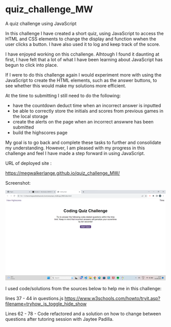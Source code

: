 # quiz_challenge_MW

A quiz challenge using JavaScript

In this challenge I have created a short quiz, using JavaScript to access the HTML and CSS elements to change the display and function wwhen the user clicks a button. I have also used it to log and keep track of the score.

I have enjoyed working on this cchallenge. Alhtough I found it daunting at first, I have felt that a lot of what I have been learning about JavaScript has begun to click into place.

If I were to do this challenge again I would experiment more with using the JavaScript to create the HTML elements, such as the answer buttons, to see whether this would make my solutions more efficient.

At the time to submitting I still need to do the following:

- have the countdown deduct time when an incorrect answer is inputted
- be able to correctly store the initials and scores from previous games in the local storage
- create the alerts on the page when an incorrect answwre has been submitted
- build the highscores page

My goal is to go back and complete these tasks to further and consolidate my understanding. However, I am pleased with my progress in this challenge and feel I have made a step forward in using JavaScript.

URL of deployed site :

https://megwalkerlange.github.io/quiz_challenge_MW/

Screenshot:

![](2023-08-01-16-48-41.png)

I used code/solutions from the sources below to help me in this challenge:

lines 37 - 44 in questions.js
https://www.w3schools.com/howto/tryit.asp?filename=tryhow_js_toggle_hide_show

Lines 62 - 78 - Code refactored and a solution on how to change between questions after tutoring session with Jaytee Padilla.
